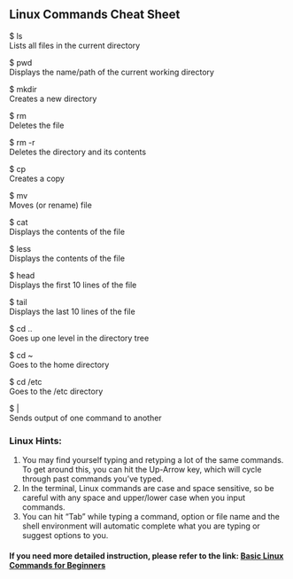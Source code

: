 ## Linux Commands Cheat Sheet

$ ls\
Lists all files in the current directory

$ pwd\
Displays the name/path of the current working directory

$ mkdir\
Creates a new directory

$ rm\
Deletes the file

$ rm -r\
Deletes the directory and its contents

$ cp\
Creates a copy

$ mv\
Moves (or rename) file

$ cat\
Displays the contents of the file

$ less\
Displays the contents of the file

$ head\
Displays the first 10 lines of the file

$ tail\
Displays the last 10 lines of the file

$ cd ..\
Goes up one level in the directory tree

$ cd ~\
Goes to the home directory

$ cd /etc\
Goes to the /etc directory

$ |\
Sends output of one command to another

### Linux Hints:
1)	You may find yourself typing and retyping a lot of the same commands. To get around this, you can hit the Up-Arrow key, which will cycle through past commands you’ve typed.
2)	In the terminal, Linux commands are case and space sensitive, so be careful with any space and upper/lower case when you input commands.
3)	You can hit “Tab” while typing a command, option or file name and the shell environment will automatic complete what you are typing or suggest options to you.

#### If you need more detailed instruction, please refer to the link: [Basic Linux Commands for Beginners](https://maker.pro/linux/tutorial/basic-linux-commands-for-beginners)

